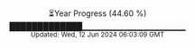 <p align="center">
⏳Year Progress (44.60 %)<br>
█████████████▁▁▁▁▁▁▁▁▁▁▁▁▁▁▁▁▁ <br>
<sub>Updated: Wed, 12 Jun 2024 06:03:09 GMT</sub>
</p>

